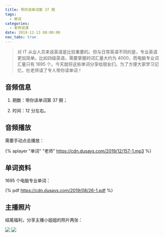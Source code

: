 ```yaml
---
title: 带你读单词第 37 期
tags:
  - 单词
categories:
  - 老师说课
date: 2019-12-13 00:00:00
nav_tabs: true
---
```


> 对 IT 从业人员来说英语是比较重要的。但与日常英语不同的是，专业英语更加简单。比如四级英语，需要掌握的词汇量大约为 4000，而电脑专业词汇量只有 1695 个。今天就将这些单词分享给朋友们。为了方便大家学习记忆，杜老师请了专人带你读单词！

<!-- more -->

## 音频信息

1. 期数：带你读单词第 37 期；

2. 时间：12 分左右。

## 音频播放

需要手动点击播放：

{% aplayer "单词" "老师" https://cdn.dusays.com/2019/12/157-1.mp3 %}

## 单词资料

1695 个电脑专业单词：

{% pdf https://cdn.dusays.com/2019/08/26-1.pdf %}

## 主播照片

结尾福利，分享主播小姐姐的照片两张：

![](https://cdn.dusays.com/2019/12/157-1.jpg)
![](https://cdn.dusays.com/2019/12/157-2.jpg)